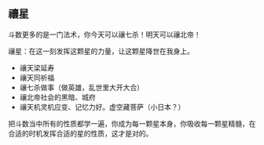 ## 禳星

斗数更多的是一门法术，你今天可以禳七杀！明天可以禳北帝！

禳星：在这一刻发挥这颗星的力量，让这颗星降世在我身上。
- 禳天梁延寿
- 禳天同祈福
- 禳七杀做事（做英雄，乱世里大开大合）
- 禳北帝社会的黑暗、城府
- 禳天机灵机应变、记忆力好。虚空藏菩萨（小日本？）

把斗数当中所有的性质都学一遍，你成为每一颗星本身，你吸收每一颗星精髓，在合适的时机发挥合适的星的性质，这才是对的。


